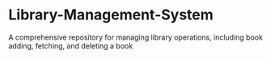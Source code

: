 # Library-Management-System
 A comprehensive repository for managing library operations, including book adding, fetching, and deleting a book
